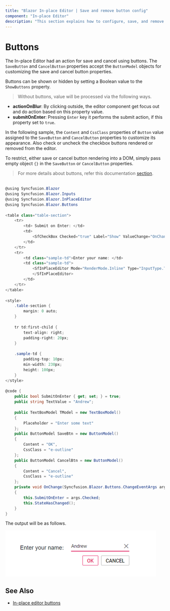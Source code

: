 ```yaml
---
title: "Blazor In-place Editor | Save and remove button config"
component: "In-place Editor"
description: "This section explains how to configure, save, and remove button with its properties, template, and customize its behavior for Blazor In-place Editor."
---
```


# Buttons

The In-place Editor had an action for save and cancel using buttons. The `SaveButton` and `CancelButton` properties accept the `ButtonModel` objects for customizing the save and cancel button properties.

Buttons can be shown or hidden by setting a Boolean value to the `ShowButtons` property.

> Without buttons, value will be processed via the following ways.

* **actionOnBlur**: By clicking outside, the editor component get focus out and do action based on this property value.
* **submitOnEnter**: Pressing `Enter` key it performs the submit action, if this property set to `true`.

In the following sample, the `Content` and `CssClass` properties of `Button` value assigned to the `SaveButton` and `CancelButton` properties to customize its appearance. Also check or uncheck the checkbox buttons rendered or removed from the editor.

To restrict, either save or cancel button rendering into a DOM, simply pass empty object `{}` in the  `SaveButton` or `CancelButton` properties.

> For more details about buttons, refer this documentation [section](../button/).

```csharp

@using Syncfusion.Blazor
@using Syncfusion.Blazor.Inputs
@using Syncfusion.Blazor.InPlaceEditor
@using Syncfusion.Blazor.Buttons

<table class="table-section">
    <tr>
        <td> Submit on Enter: </td>
        <td>
            <SfCheckBox Checked="true" Label="Show" ValueChange="OnChange"></SfCheckBox>
        </td>
    </tr>
    <tr>
        <td class="sample-td">Enter your name: </td>
        <td class="sample-td">
            <SfInPlaceEditor Mode="RenderMode.Inline" Type="InputType.Text" Value="TextValue" SubmitOnEnter="SubmitOnEnter" SaveButton="SaveBtn" CancelButton="CancelBtn" Model="TModel">
            </SfInPlaceEditor>
        </td>
    </tr>
</table>

<style>
    .table-section {
        margin: 0 auto;
    }

    tr td:first-child {
        text-align: right;
        padding-right: 20px;
    }

    .sample-td {
        padding-top: 10px;
        min-width: 230px;
        height: 100px;
    }
</style>

@code {
    public bool SubmitOnEnter { get; set; } = true;
    public string TextValue = "Andrew";

    public TextBoxModel TModel = new TextBoxModel()
    {
        Placeholder = "Enter some text"
    };
    public ButtonModel SaveBtn = new ButtonModel()
    {
        Content = "OK",
        CssClass = "e-outline"
    };
    public ButtonModel CancelBtn = new ButtonModel()
    {
        Content = "Cancel",
        CssClass = "e-outline"
    };
    private void OnChange(Syncfusion.Blazor.Buttons.ChangeEventArgs args)
    {
        this.SubmitOnEnter = args.Checked;
        this.StateHasChanged();
    }
}

```

The output will be as follows.

![showButton](./images/show-buttons.png)

## See Also

* [In-place editor buttons](./how-to/dynamic-edit-mode)
